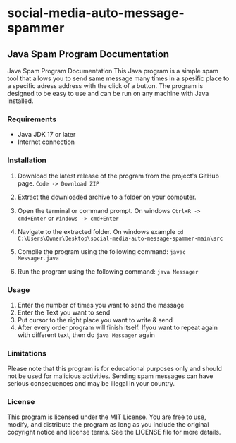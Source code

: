 # social-media-auto-message-spammer

## Java Spam Program Documentation

Java Spam Program Documentation
This Java program is a simple spam tool that allows you to send same message many times in a spesific place to a specific adress address with the click of a button.
The program is designed to be easy to use and can be run on any machine with Java installed.

### Requirements
- Java JDK 17 or later
- Internet connection

### Installation
1. Download the latest release of the program from the project's GitHub page. ``` Code -> Download ZIP ```
2. Extract the downloaded archive to a folder on your computer.
3. Open the terminal or command prompt. On windows ``` Ctrl+R -> cmd+Enter ``` or ``` Windows -> cmd+Enter ```
4. Navigate to the extracted folder. On windows example  ``` cd C:\Users\Owner\Desktop\social-media-auto-message-spammer-main\src ```
5. Compile the program using the following command: 
``` javac Messager.java ```

6. Run the program using the following command:
``` java Messager ```

### Usage
1. Enter the number of times you want to send the massage
2. Enter the Text you want to send
3. Put cursor to the right place you want to write & send
4. After every order program will finish itself. Ifyou want to repeat again with different text, then do ``` java Messager ``` again

### Limitations
Please note that this program is for educational purposes only and should not be used for malicious activities. Sending spam messages can have serious consequences and may be illegal in your country.

### License
This program is licensed under the MIT License. You are free to use, modify, and distribute the program as long as you include the original copyright notice and license terms. See the LICENSE file for more details.
